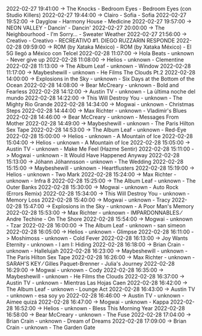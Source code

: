 2022-02-27 19:41:00 -> The Knocks - Bedroom Eyes - Bedroom Eyes (con Studio Killers)
2022-02-27 19:44:00 -> Clairo - Sofia - Sofia
2022-02-27 19:52:00 -> Dayglow - Harmony House - Medicine
2022-02-27 19:57:00 -> NEON VALLEY - Dancin' - Dancin'
2022-02-27 20:00:00 -> The Neighbourhood - I'm Sorry... - Sweater Weather
2022-02-27 21:56:00 -> Creativo - Creativo - RECREATIVO #1. DIEGO RUZZARIN RESPONDE
2022-02-28 09:59:00 -> ROM (by Xataka México) - ROM (by Xataka México) - El 5G llegó a México con Telcel
2022-02-28 11:07:00 -> Hola Beats - unknown - Never give up
2022-02-28 11:08:00 -> Helios - unknown - Clementine
2022-02-28 11:13:00 -> The Album Leaf - unknown - Window
2022-02-28 11:17:00 -> Maybeshewill - unknown - He Films The Clouds Pt.2
2022-02-28 14:00:00 -> Explosions in the Sky - unknown - Six Days at the Bottom of the Ocean
2022-02-28 14:08:00 -> Bear McCreary - unknown - Bold and Fearless
2022-02-28 14:12:00 -> Austin TV - unknown - La ùltima noche del mundo
2022-02-28 14:22:00 -> This Will Destroy You - unknown - The Mighty Rio Grande
2022-02-28 14:34:00 -> Mogwai - unknown - Christmas Steps
2022-02-28 14:44:00 -> Max Richter - unknown - Vladimir's Blues
2022-02-28 14:46:00 -> Bear McCreary - unknown - Messages From Mother
2022-02-28 14:49:00 -> Maybeshewill - unknown - The Paris Hilton Sex Tape
2022-02-28 14:53:00 -> The Album Leaf - unknown - Red-Eye
2022-02-28 15:00:00 -> Helios - unknown - A Mountain of Ice
2022-02-28 15:04:00 -> Helios - unknown - A Mountain of Ice
2022-02-28 15:05:00 -> Austin TV - unknown - Make Me Feel (Hazme Sentir)
2022-02-28 15:11:00 -> Mogwai - unknown - It Would Have Happened Anyway
2022-02-28 15:13:00 -> Jóhann Jóhannsson - unknown - The Wedding
2022-02-28 15:15:00 -> Maybeshewill - unknown - Heartflusters
2022-02-28 15:19:00 -> Helios - unknown - Two Mark
2022-02-28 15:24:00 -> Max Richter - unknown - Infra 8
2022-02-28 15:25:00 -> The Album Leaf - unknown - The Outer Banks
2022-02-28 15:30:00 -> Mogwai - unknown - Auto Rock (Errors Remix)
2022-02-28 15:34:00 -> This Will Destroy You - unknown - Memory Loss
2022-02-28 15:40:00 -> Mogwai - unknown - Tracy
2022-02-28 15:47:00 -> Explosions in the Sky - unknown - A Poor Man's Memory
2022-02-28 15:53:00 -> Max Richter - unknown - IMPARDONNABLES ⁄ Andre Techine - On The Shore
2022-02-28 15:54:00 -> Mogwai - unknown - Tzar
2022-02-28 16:00:00 -> The Album Leaf - unknown - san simeon
2022-02-28 16:05:00 -> Helios - unknown - Glimpse
2022-02-28 16:11:00 -> Moshimoss - unknown - Cold Fever
2022-02-28 16:13:00 -> Joy Wants Eternity - unknown - I am I: Hiding
2022-02-28 16:18:00 -> Brian Crain - unknown - Hallelujah
2022-02-28 16:23:00 -> Maybeshewill - unknown - The Paris Hilton Sex Tape
2022-02-28 16:26:00 -> Max Richter - unknown - SARAH'S KEY ⁄ Gilles Paquet-Brenner - Julia's Journey
2022-02-28 16:29:00 -> Mogwai - unknown - Cody
2022-02-28 16:35:00 -> Maybeshewill - unknown - He Films the Clouds
2022-02-28 16:37:00 -> Austin TV - unknown - Mientras Las Hojas Caen
2022-02-28 16:42:00 -> The Album Leaf - unknown - Lounge Act
2022-02-28 16:43:00 -> Austin TV - unknown - esa soy yo
2022-02-28 16:46:00 -> Austin TV - unknown - Aimee quizá
2022-02-28 16:47:00 -> Mogwai - unknown - Kappa
2022-02-28 16:52:00 -> Helios - unknown - Bless This Morning Year
2022-02-28 16:58:00 -> Bear McCreary - unknown - The Fuse
2022-02-28 17:04:00 -> Brian Crain - unknown - Dream of Dreams
2022-02-28 17:09:00 -> Brian Crain - unknown - The Garden Gate

